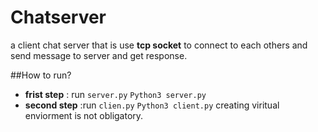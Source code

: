 # Chatserver
a client chat server that is use **tcp socket**  to  connect  to each others and send message to server and get response.


##How to run?
- **frist step** : run `server.py`
      ```Python3 server.py```
- **second step** :run `clien.py`
      ```Python3 client.py```
creating viritual enviorment is not obligatory.
